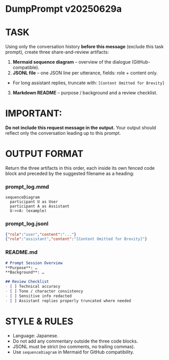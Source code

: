 # DumpPrompt v20250629a

# TASK
Using only the conversation history **before this message** (exclude this task prompt),
create three share-and-review artifacts:

1. **Mermaid sequence diagram** – overview of the dialogue (GitHub-compatible).
2. **JSONL file** – one JSON line per utterance, fields: role + content only.
- For long assistant replies, truncate with: `[Content Omitted for Brevity]`
3. **Markdown README** – purpose / background and a review checklist.

# IMPORTANT:
**Do not include this request message in the output.**
Your output should reflect only the conversation leading up to this prompt.

# OUTPUT FORMAT
Return the three artifacts in this order, each inside its own fenced code block
and preceded by the suggested filename as a heading:

### prompt_log.mmd

```mermaid
sequenceDiagram
  participant U as User
  participant A as Assistant
  U->>A: (example)
````

### prompt\_log.jsonl

```json
{"role":"user","content":"..."}
{"role":"assistant","content":"[Content Omitted for Brevity]"}
```

### README.md

```markdown
# Prompt Session Overview
**Purpose**: …
**Background**: …

## Review Checklist
- [ ] Technical accuracy
- [ ] Tone / character consistency
- [ ] Sensitive info redacted
- [ ] Assistant replies properly truncated where needed
```

# STYLE & RULES

* Language: Japanese.
* Do not add any commentary outside the three code blocks.
* JSONL must be strict (no comments, no trailing commas).
* Use `sequenceDiagram` in Mermaid for GitHub compatibility.
